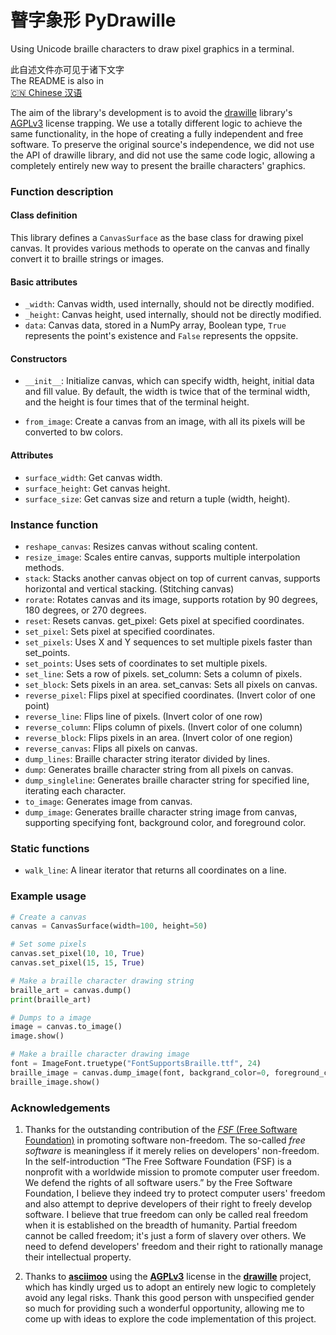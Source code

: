 # 瞽字象形 PyDrawille

Using Unicode braille characters to draw pixel graphics in a terminal.

此自述文件亦可见于诸下文字\
The README is also in\
[🇨🇳 Chinese 汉语](./README.md)

The aim of the library's development is to avoid the [drawille](https://github.com/asciimoo/drawille) library's [AGPLv3](https://github.com/asciimoo/drawille/blob/master/LICENSE) license trapping. We use a totally different logic to achieve the same functionality, in the hope of creating a fully independent and free software. To preserve the original source's independence, we did not use the API of drawille library, and did not use the same code logic, allowing a completely entirely new way to present the braille characters' graphics.

### Function description

#### Class definition

This library defines a `CanvasSurface` as the base class for drawing pixel canvas. It provides various methods to operate on the canvas and finally convert it to braille strings or images.

#### Basic attributes

- `_width`: Canvas width, used internally, should not be directly modified.
- `_height`: Canvas height, used internally, should not be directly modified.
- `data`: Canvas data, stored in a NumPy array, Boolean type, `True` represents the point's existence and `False` represents the oppsite.

#### Constructors

- `__init__`: Initialize canvas, which can specify width, height, initial data and fill value. By default, the width is twice that of the terminal width, and the height is four times that of the terminal height.

- `from_image`: Create a canvas from an image, with all its pixels will be converted to bw colors.

#### Attributes

- `surface_width`: Get canvas width.
- `surface_height`: Get canvas height.
- `surface_size`: Get canvas size and return a tuple (width, height).

### Instance function

- `reshape_canvas`: Resizes canvas without scaling content.
- `resize_image`: Scales entire canvas, supports multiple interpolation methods.
- `stack`: Stacks another canvas object on top of current canvas, supports horizontal and vertical stacking. (Stitching canvas)
- `rorate`: Rotates canvas and its image, supports rotation by 90 degrees, 180 degrees, or 270 degrees.
- `reset`: Resets canvas. get_pixel: Gets pixel at specified coordinates.
- `set_pixel`: Sets pixel at specified coordinates.
- `set_pixels`: Uses X and Y sequences to set multiple pixels faster than set_points.
- `set_points`: Uses sets of coordinates to set multiple pixels.
- `set_line`: Sets a row of pixels. set_column: Sets a column of pixels.
- `set_block`: Sets pixels in an area. set_canvas: Sets all pixels on canvas.
- `reverse_pixel`: Flips pixel at specified coordinates. (Invert color of one point)
- `reverse_line`: Flips line of pixels. (Invert color of one row)
- `reverse_column`: Flips column of pixels. (Invert color of one column)
- `reverse_block`: Flips pixels in an area. (Invert color of one region)
- `reverse_canvas`: Flips all pixels on canvas.
- `dump_lines`: Braille character string iterator divided by lines.
- `dump`: Generates braille character string from all pixels on canvas.
- `dump_singleline`: Generates braille character string for specified line, iterating each character.
- `to_image`: Generates image from canvas.
- `dump_image`: Generates braille character string image from canvas, supporting specifying font, background color, and foreground color.

### Static functions

- `walk_line`: A linear iterator that returns all coordinates on a line.

### Example usage

```python
# Create a canvas
canvas = CanvasSurface(width=100, height=50)

# Set some pixels
canvas.set_pixel(10, 10, True)
canvas.set_pixel(15, 15, True)

# Make a braille character drawing string
braille_art = canvas.dump()
print(braille_art)

# Dumps to a image
image = canvas.to_image()
image.show()

# Make a braille character drawing image
font = ImageFont.truetype("FontSupportsBraille.ttf", 24)
braille_image = canvas.dump_image(font, backgrand_color=0, foreground_color=255)
braille_image.show()
```

### Acknowledgements

1.  Thanks for the outstanding contribution of the [_FSF_ (Free Software Foundation)](https://www.fsf.org) in promoting software non-freedom. The so-called _free software_ is meaningless if it merely relies on developers' non-freedom. In the self-introduction “The Free Software Foundation (FSF) is a nonprofit with a worldwide mission to promote computer user freedom. We defend the rights of all software users.” by the Free Software Foundation, I believe they indeed try to protect computer users' freedom and also attempt to deprive developers of their right to freely develop software. I believe that true freedom can only be called real freedom when it is established on the breadth of humanity. Partial freedom cannot be called freedom; it's just a form of slavery over others. We need to defend developers' freedom and their right to rationally manage their intellectual property.

2.  Thanks to [**asciimoo**](https://github.com/asciimoo) using the [**AGPLv3**](https://github.com/asciimoo/drawille/blob/master/LICENSE) license in the [**drawille**](https://github.com/asciimoo/drawille) project, which has kindly urged us to adopt an entirely new logic to completely avoid any legal risks. Thank this good person with unspecified gender so much for providing such a wonderful opportunity, allowing me to come up with ideas to explore the code implementation of this project.
